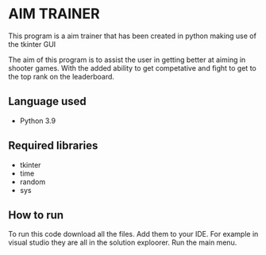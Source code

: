 # **AIM TRAINER**

This program is a aim trainer that has been created in python making use of the tkinter GUI

The aim of this program is to assist the user in getting better at aiming in shooter games. 
With the added ability to get competative and fight to get to the top rank on the leaderboard.


## Language used
- Python 3.9

## Required libraries
 - tkinter
 - time
 - random
 - sys

## How to run
To run this code download all the files.
Add them to your IDE. For example in visual studio they are all in the solution exploorer.
Run the main menu.
